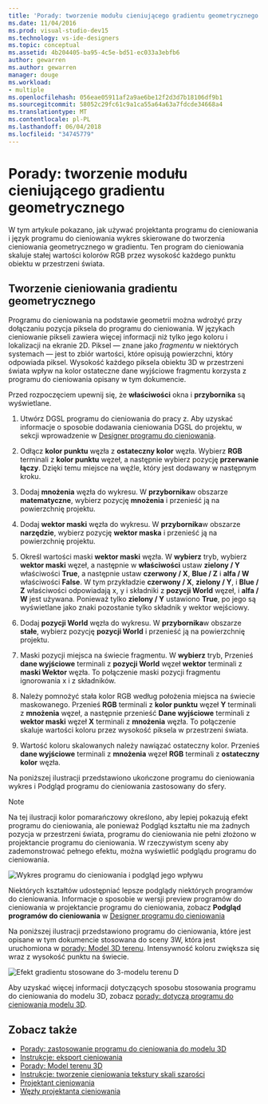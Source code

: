 ```yaml
---
title: 'Porady: tworzenie modułu cieniującego gradientu geometrycznego'
ms.date: 11/04/2016
ms.prod: visual-studio-dev15
ms.technology: vs-ide-designers
ms.topic: conceptual
ms.assetid: 4b204405-ba95-4c5e-bd51-ec033a3ebfb6
author: gewarren
ms.author: gewarren
manager: douge
ms.workload:
- multiple
ms.openlocfilehash: 056eae05911af2a9ae6be12f2d3d7b18106df9b1
ms.sourcegitcommit: 58052c29fc61c9a1ca55a64a63a7fdcde34668a4
ms.translationtype: MT
ms.contentlocale: pl-PL
ms.lasthandoff: 06/04/2018
ms.locfileid: "34745779"
---
```

# <a name="how-to-create-a-geometry-based-gradient-shader"></a>Porady: tworzenie modułu cieniującego gradientu geometrycznego

W tym artykule pokazano, jak używać projektanta programu do cieniowania i język programu do cieniowania wykres skierowane do tworzenia cieniowania geometrycznego w gradientu. Ten program do cieniowania skaluje stałej wartości kolorów RGB przez wysokość każdego punktu obiektu w przestrzeni świata.

## <a name="create-a-geometry-based-gradient-shader"></a>Tworzenie cieniowania gradientu geometrycznego

Programu do cieniowania na podstawie geometrii można wdrożyć przy dołączaniu pozycja piksela do programu do cieniowania. W językach cieniowanie pikseli zawiera więcej informacji niż tylko jego koloru i lokalizacji na ekranie 2D. Piksel — znane jako *fragmentu* w niektórych systemach — jest to zbiór wartości, które opisują powierzchni, który odpowiada piksel. Wysokość każdego piksela obiektu 3D w przestrzeni świata wpływ na kolor ostateczne dane wyjściowe fragmentu korzysta z programu do cieniowania opisany w tym dokumencie.

Przed rozpoczęciem upewnij się, że **właściwości** okna i **przybornika** są wyświetlane.

1.  Utwórz DGSL programu do cieniowania do pracy z. Aby uzyskać informacje o sposobie dodawania cieniowania DGSL do projektu, w sekcji wprowadzenie w [Designer programu do cieniowania](../designers/shader-designer.md).

2.  Odłącz **kolor punktu** węzła z **ostateczny kolor** węzła. Wybierz **RGB** terminali z **kolor punktu** węzeł, a następnie wybierz pozycję **przerwanie łączy**. Dzięki temu miejsce na węźle, który jest dodawany w następnym kroku.

3.  Dodaj **mnożenia** węzła do wykresu. W **przybornika**w obszarze **matematyczne**, wybierz pozycję **mnożenia** i przenieść ją na powierzchnię projektu.

4.  Dodaj **wektor maski** węzła do wykresu. W **przybornika**w obszarze **narzędzie**, wybierz pozycję **wektor maska** i przenieść ją na powierzchnię projektu.

5.  Określ wartości maski **wektor maski** węzła. W **wybierz** tryb, wybierz **wektor maski** węzeł, a następnie w **właściwości** ustaw **zielony / Y** właściwości **True**, a następnie ustaw **czerwony / X**, **Blue / Z** i **alfa / W** właściwości **False**. W tym przykładzie **czerwony / X**, **zielony / Y**, i **Blue / Z** właściwości odpowiadają x, y i składniki z **pozycji World** węzeł, i **alfa / W** jest używana. Ponieważ tylko **zielony / Y** ustawiono **True**, po jego są wyświetlane jako znaki pozostanie tylko składnik y wektor wejściowy.

6.  Dodaj **pozycji World** węzła do wykresu. W **przybornika**w obszarze **stałe**, wybierz pozycję **pozycji World** i przenieść ją na powierzchnię projektu.

7.  Maski pozycji miejsca na świecie fragmentu. W **wybierz** tryb, Przenieś **dane wyjściowe** terminali z **pozycji World** węzeł **wektor** terminali z **maski Wektor** węzła. To połączenie maski pozycji fragmentu ignorowania x i z składników.

8.  Należy pomnożyć stała kolor RGB według położenia miejsca na świecie maskowanego. Przenieś **RGB** terminali z **kolor punktu** węzeł **Y** terminali z **mnożenia** węzeł, a następnie przenieść  **Dane wyjściowe** terminali z **wektor maski** węzeł **X** terminali z **mnożenia** węzła. To połączenie skaluje wartości koloru przez wysokość piksela w przestrzeni świata.

9. Wartość koloru skalowanych należy nawiązać ostateczny kolor. Przenieś **dane wyjściowe** terminali z **mnożenia** węzeł **RGB** terminali z **ostateczny kolor** węzła.

Na poniższej ilustracji przedstawiono ukończone programu do cieniowania wykres i Podgląd programu do cieniowania zastosowany do sfery.

> [!NOTE]
> Na tej ilustracji kolor pomarańczowy określono, aby lepiej pokazują efekt programu do cieniowania, ale ponieważ Podgląd kształtu nie ma żadnych pozycja w przestrzeni świata, programu do cieniowania nie pełni złożono w projektancie programu do cieniowania. W rzeczywistym sceny aby zademonstrować pełnego efektu, można wyświetlić podglądu programu do cieniowania.

 ![Wykres programu do cieniowania i podgląd jego wpływu](../designers/media/digit-gradient-effect-graph.png)

 Niektórych kształtów udostępniać lepsze podglądy niektórych programów do cieniowania. Informacje o sposobie w wersji preview programów do cieniowania w projektancie programu do cieniowania, zobacz **Podgląd programów do cieniowania** w [Designer programu do cieniowania](../designers/shader-designer.md)

 Na poniższej ilustracji przedstawiono programu do cieniowania, które jest opisane w tym dokumencie stosowana do sceny 3W, która jest uruchomiona w [porady: Model 3D terenu](../designers/how-to-model-3-d-terrain.md). Intensywność koloru zwiększa się wraz z wysokość punktu na świecie.

 ![Efekt gradientu stosowane do 3&#45;modelu terenu D](../designers/media/digit-gradient-effect-result.png)

 Aby uzyskać więcej informacji dotyczących sposobu stosowania programu do cieniowania do modelu 3D, zobacz [porady: dotyczą programu do cieniowania modelu 3D](../designers/how-to-apply-a-shader-to-a-3-d-model.md).

## <a name="see-also"></a>Zobacz także

- [Porady: zastosowanie programu do cieniowania do modelu 3D](../designers/how-to-apply-a-shader-to-a-3-d-model.md)
- [Instrukcje: eksport cieniowania](../designers/how-to-export-a-shader.md)
- [Porady: Model terenu 3D](../designers/how-to-model-3-d-terrain.md)
- [Instrukcje: tworzenie cieniowania tekstury skali szarości](../designers/how-to-create-a-grayscale-texture-shader.md)
- [Projektant cieniowania](../designers/shader-designer.md)
- [Węzły projektanta cieniowania](../designers/shader-designer-nodes.md)